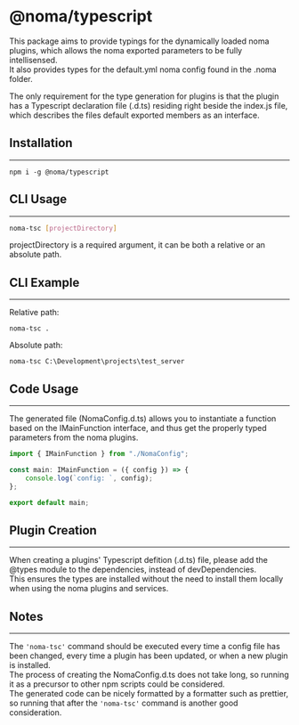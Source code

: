 # @noma/typescript

This package aims to provide typings for the dynamically loaded noma plugins, which allows the noma exported parameters to be fully intellisensed.  
It also provides types for the default.yml noma config found in the .noma folder.

The only requirement for the type generation for plugins is that the plugin has a Typescript declaration file (.d.ts) residing right beside the index.js file, which describes the files default exported members as an interface.

## Installation
___
```
npm i -g @noma/typescript
```

## CLI Usage
___
```sh
noma-tsc [projectDirectory]
```

projectDirectory is a required argument, it can be both a relative or an absolute path.  

## CLI Example
___
Relative path:

```
noma-tsc .
``` 

Absolute path:

```
noma-tsc C:\Development\projects\test_server
``` 

## Code Usage
___
The generated file (NomaConfig.d.ts) allows you to instantiate a function based on the IMainFunction interface, and thus get the properly typed parameters from the noma plugins.

```ts
import { IMainFunction } from "./NomaConfig";

const main: IMainFunction = ({ config }) => {
    console.log(`config: `, config);
};

export default main;
```

## Plugin Creation
___
When creating a plugins' Typescript defition (.d.ts) file, please add the @types module to the dependencies, instead of devDependencies.  
This ensures the types are installed without the need to install them locally when using the noma plugins and services.

## Notes
___
The `'noma-tsc'` command should be executed every time a config file has been changed, every time a plugin has been updated, or when a new plugin is installed.  
The process of creating the NomaConfig.d.ts does not take long, so running it as a precursor to other npm scripts could be considered.  
The generated code can be nicely formatted by a formatter such as prettier, so running that after the `'noma-tsc'` command is another good consideration.
